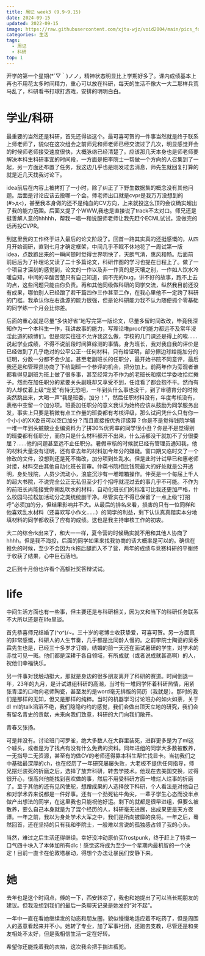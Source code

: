 ```yaml
---
title: 周记 week3 (9.9~9.15)
date: 2024-09-15
updated: 2022-09-15
image: https://raw.githubusercontent.com/xjtu-wjz/void2004/main/pics_for_post/lingyin.webp
categories: 生活
tags:
  - 周记
  - 科研
top: 1
---
```


开学的第一个星期(*´▽｀)ノノ，精神状态明显比上学期好多了。课内成绩基本上再也不用花太多时间精力，重心可以放在科研，每天的生活不像大一大二那样兵荒马乱了，科研看书打球打游戏，安排的明明白白。

# 学业/科研
最重要的当然还是科研，首先还得谈这个。最可喜可贺的一件事当然就是终于联系上师老师了，貌似在这次组会之前师兄和师老师已经交流过了几次，明显感觉开会的时候师老师接受速度很快，大概脉络已经清楚了。应该那几天本身也是师老师要解决本科生科研事宜的时间段，一方面是把李院士一帮做一个方向的人召集到了一起，另一方面还布置了任务，我这边几乎也是刚发过去消息，师先生就回复打算的就是近几天找我讨论下。

idea前后在内容上被拷打了一小时，除了纠正了下野生数据集的概念没有其他问题。后面是讨论应该去投哪一个会。师老师出口就是cvpr是我万万没想到的(#>д<)，甚至我本身做的还不是纯血的CV方向，上来就投这么顶的会议确实超出了我的能力范围。后面又提了个WWW,我也是直接说了track不太对口。师兄还是挺善解人意的hhhhh，帮我一唱一和说服师老师让我先赶个ECML试试，没做完的话再投CVPR。

到这里我的工作终于进入最后的论文阶段了。回首一路其实真的还挺感慨的，从四月开始调研，直到七月才确定框架，中间几乎不眠不休地花了一周试第一版idea，点数跑出来的一瞬间顿时觉得世界明快了，天朗气清，惠风和畅。后面前前后后为了补理论又读了二十多篇论文，科研作图的学习也提在日程上了。做了一个项目才深刻的感觉到，论文的一作以及非一作真的是天壤之别，一作如人饮水冷暖自知，中间的辛酸苦楚只有自己知道，调不完的bug，讲不好的故事，跑不上去的点，这些问题只能由你负责。再和其他同级做科研的同学交流，纵然我目前还没有成果，哪怕别人已经蹭了若干篇四作三作甚至二作，在我心里他不一定跨了科研的门槛。我承认你左右逢源的能力很强，但是论科研能力我不认为随便抓个零基础的同学练一个月会比你差。

后面的重心就是尽量“多快好省”地写完第一版论文，尽量多留时间改改，毕竟我深知作为一个本科生一作，我讲故事的能力，写理论堆proof的能力都远不及常年浸淫此道的硕博们。但是现实往往不允许我这么做，学校的几门课还是得上的唉......说起学业成绩，不得不说前段时间算综测的事情。身为班长，我对我自我的评价是已经做到了几乎绝对的公平公正--任何材料，只有给证明，部分擦边球给能加分的证明，分数一分都不会少加。甚至老副班长的任职分，最开始书院不同意评，最后我还是和管理员协商了下给副班一个参评的机会，把分加上。前两年作为旁观者谁都看得见副班为班上做了很多事，甚至经常为不作为的老班长和摆烂学委收拾烂摊子。然而在加任职分的紧要关头副班却又享受不到，任谁看了都会抱不平。然而有的人却仗着上级“宠爱”有恃无恐吧，一年到头什么事也没干，到了审德育分的时候突然跳出来，大喝一声“我是班委，加分！”，然后任职材料没有，年度考核没有，表格中空留一个加分项。班委加任职分的意义我认为始终应该从鼓励为同学服务出发，事实上只要是稍微有点工作量的班委都有考核评级，那么试问凭什么只有你一个小小的XX委员可以空口加分？而且直接按优秀评级算？你是不是觉得钱院学辅一堆一年到头兢兢业业编资料为了拼30%优秀率的同学很小丑？你是不是觉得别的班委都有任职分，而你只是什么材料都开不出来，什么活都没干就加不了分很委屈？......他的问题甚至远不止任职分。暑假审核的时候就已经有管理员通知我，他的材料大量没有证明，还有拿去年的材料加今年分的嫌疑。窗口期又临时交了一个修改的文件，没想到还是死不悔改，加分项到处乱水。但是此时计试早已和惠老师对接，材料交由其他自动化班长盲审。仲英书院相比钱院最大的好处就是公开透明，身处钱院，人员少流动小，浪底沉沙有一堆暗箱操作。仲英是一个每届上千人的超大书院，不说完全公正无私但至少打个招呼就混过去的事几乎不可能。不作为的前班长尚能接受你胡乱吹水的材料，自动化班长们的标准可比我还更加严格，什么校园马拉松加活动分之类统统删干净。尽管实在不得已保留了一点上级“打招呼”必须加的分，但结果影响并不大。从最后的排名来看，损害的只有一位同样和他喜欢乱水材料（还喜欢写小作文......）的同学的利益，剩下认认真真踏实本分地填材料的同学都收获了应有的成绩。这也是我主持审核工作的初衷。

大二的综合rk出来了，和大一一样，夏令营的时候确实就不用和其他人协商了hhhh。但是我不海投，后面的同学如果来找我协商的话大概率是可以的。确信在推免的时候，至少不会因为rk拖后腿而入不了营，两年的成绩与竞赛科研的平衡终于收获了结果，心中巨石落地。

之后到十月份也许看个高额社奖答辩试试。

# life
中间生活方面也有一些事，但主要还是与科研相关，因为又和当下的科研任务联系不大所以还是在life里谈。

首先恭喜师兄结婚了\(^o^)/~。三十岁的老博士收获挚爱，可喜可贺。另一方面真的非常感慨，科研人的人生节奏，几乎都是比同龄人慢的。之前李院士陶瓷的吴泰霖先生也是，已经三十多岁才订婚，结婚的前一天还在面试暑研的学生，对学术的赤忱可见一斑。他们都是深耕于各自领域，有所成就（或者说成就甚高啊）的人，祝他们幸福快乐。

另一件事对我触动挺大，那就是身边的很多朋友离开了科研的赛道。时间倒退一年，23年的九月，是计试进组科研的高潮，当时有一堆同学怀着科研热情，用紧张青涩的口吻向老师陶瓷，甚至发的是word毫无排版的简历（我就是）。那时的我们是那样的无知，但又是那样的纯粹。当时的机器学习讨论班办的如火如荼，关于dl ml的talk滔滔不绝，我们隐隐约约的感觉，我们会做出顶天立地的研究，我们会有留名青史的贡献，未来向我们致意，科研的大门向我们敞开。

青春又张扬。

可是并没有。讨论班门可罗雀，绝大多数人在大群里装死，进群更多是为了ml这个噱头，或者是为了找点有没有什么免费的资料。同年进组的同学大多数被散养，一无指导二无资源，甚至有的做CV的老师还得靠本科生帮忙找显卡。当初我们之中基础最深厚的ch，也在经历了一年研究屡屡失败，大老板不提供任何指导，师兄摆烂装死的折磨之后，选择了放弃科研，转去学技术。他现在去美国交换，过得很开心，很高兴他能找到喜欢做的事，然后不用受科研方面一堆烂人烂事的折磨了。至于其他的还有见风使舵，想蹭成果的人选择放下科研，个人看法是对他自己和对学术界来说都是一件好事。还有一个劲死钻牛角尖，一辈子学生心态而没半点做产出想法的同学，在这里我也只能祝他好运。剩下的就都是很早进组，但要么被散养，要么自己本身就是为了混个经历的人，科研毫无进展，出成果更是天方夜谭。一年之前，我以为身处学术大军之中，我们是所向披靡的良将。一年之后，蓦然回首，还在坚持的只有我和李院士，一股难以言说的孤独感占领了我的心头。

当然，难过之后生活还得继续。幸好没冲动原价买frostpunk，终于赶上了特卖一口气四十块入了本体加所有dlc！感觉这将成为至少一个星期内最机智的一个决定！目前一直卡在伦敦塔暴动，得想个办法让暴民们安静下来。

# 她
去年也是这个时间点，倏的一下，西安转凉了，我也和她提出了可以当长期朋友的建议。但我没想到我们的最后一条聊天记录是她发的“对不起”。

一年中一直在看她继续发的动态和朋友圈，貌似慢慢地适应着不吃药了，但是周围人的恶意看起来并不小。她转了专业，加了军事社团，还跑去支教，尽管还是和亲友相处不太好，但是我相信生活一定在好转。

希望你还能挽着我的衣袖，这次我会把手揣进裤兜。
